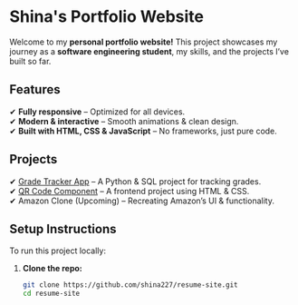 # **Shina's Portfolio Website**   

Welcome to my **personal portfolio website!** This project showcases my journey as a **software engineering student**, my skills, and the projects I’ve built so far. 

## **Features**  
✔ **Fully responsive** – Optimized for all devices.  
✔ **Modern & interactive** – Smooth animations & clean design.  
✔ **Built with HTML, CSS & JavaScript** – No frameworks, just pure code.  

## **Projects**  
✔ [Grade Tracker App](https://github.com/shina-wq/ForGrades) – A Python & SQL project for tracking grades.  
✔ [QR Code Component](https://github.com/shina-wq/frontend_projects) – A frontend project using HTML & CSS.  
✔ Amazon Clone (Upcoming) – Recreating Amazon’s UI & functionality.  

## **Setup Instructions**  
To run this project locally:  
1. **Clone the repo:**  
   ```bash
   git clone https://github.com/shina227/resume-site.git
   cd resume-site
